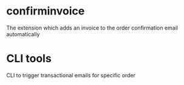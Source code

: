 # confirminvoice
The extension which adds an invoice to the order confirmation email automatically

# CLI tools
CLI to trigger transactional emails for specific order
